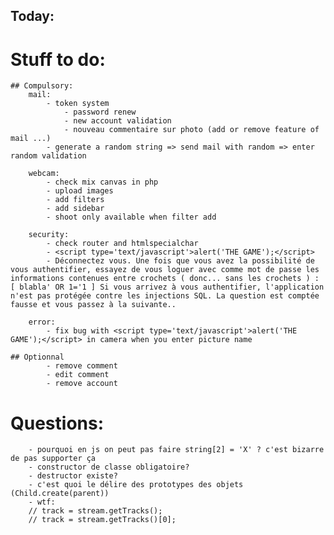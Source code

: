 ## Today:

# Stuff to do:
    ## Compulsory:
        mail:
            - token system
                - password renew
                - new account validation
                - nouveau commentaire sur photo (add or remove feature of mail ...)
            - generate a random string => send mail with random => enter random validation

        webcam:
            - check mix canvas in php
            - upload images
            - add filters
            - add sidebar
            - shoot only available when filter add

        security:
            - check router and htmlspecialchar
            - <script type='text/javascript'>alert('THE GAME');</script>
            - Déconnectez vous. Une fois que vous avez la possibilité de vous authentifier, essayez de vous loguer avec comme mot de passe les informations contenues entre crochets ( donc... sans les crochets ) : [ blabla' OR 1='1 ] Si vous arrivez à vous authentifier, l'application n'est pas protégée contre les injections SQL. La question est comptée fausse et vous passez à la suivante..

        error:
            - fix bug with <script type='text/javascript'>alert('THE GAME');</script> in camera when you enter picture name

    ## Optionnal
            - remove comment
            - edit comment
            - remove account

# Questions:
        - pourquoi en js on peut pas faire string[2] = 'X' ? c'est bizarre de pas supporter ça
        - constructor de classe obligatoire?
        - destructor existe?
        - c'est quoi le délire des prototypes des objets (Child.create(parent))
        - wtf:
        // track = stream.getTracks();
        // track = stream.getTracks()[0];
